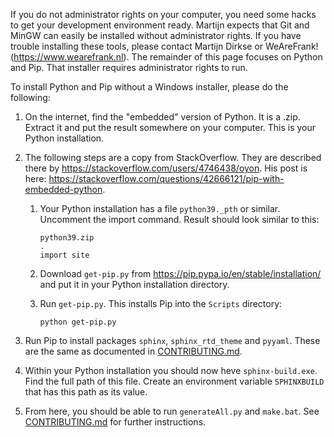 If you do not administrator rights on your computer, you need some hacks to get your development environment ready. Martijn expects that Git and MinGW can easily be installed without administrator rights. If you have trouble installing these tools, please contact Martijn Dirkse or WeAreFrank! (https://www.wearefrank.nl). The remainder of this page focuses on Python and Pip. That installer requires administrator rights to run.

To install Python and Pip without a Windows installer, please do the following:

1. On the internet, find the "embedded" version of Python. It is a .zip. Extract it and put the result somewhere on your computer. This is your Python installation.
1. The following steps are a copy from StackOverflow. They are described there by  https://stackoverflow.com/users/4746438/oyon. His post is here: https://stackoverflow.com/questions/42666121/pip-with-embedded-python.

   1. Your Python installation has a file `python39._pth` or similar. Uncomment the import command. Result should look similar to this:

       ```
       python39.zip
       .
       import site
       ```

   1. Download `get-pip.py` from https://pip.pypa.io/en/stable/installation/ and put it in your Python installation directory.
   1. Run `get-pip.py`. This installs Pip into the `Scripts` directory:

      ```
      python get-pip.py
      ```

1. Run Pip to install packages `sphinx`, `sphinx_rtd_theme` and `pyyaml`. These are the same as documented in [CONTRIBUTING.md](./CONTRIBUTING.md).
1. Within your Python installation you should now heve `sphinx-build.exe`. Find the full path of this file. Create an environment variable `SPHINXBUILD` that has this path as its value.
1. From here, you should be able to run `generateAll.py` and `make.bat`. See [CONTRIBUTING.md](/CONTRIBUTING.md) for further instructions.
